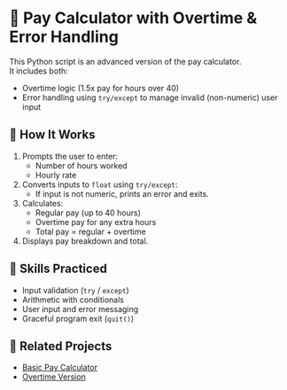 # 💼 Pay Calculator with Overtime & Error Handling

This Python script is an advanced version of the pay calculator.  
It includes both:
- Overtime logic (1.5x pay for hours over 40)
- Error handling using `try/except` to manage invalid (non-numeric) user input

## 📌 How It Works

1. Prompts the user to enter:
   - Number of hours worked
   - Hourly rate
2. Converts inputs to `float` using `try/except`:
   - If input is not numeric, prints an error and exits.
3. Calculates:
   - Regular pay (up to 40 hours)
   - Overtime pay for any extra hours
   - Total pay = regular + overtime
4. Displays pay breakdown and total.
## 🧠 Skills Practiced

- Input validation (`try` / `except`)
- Arithmetic with conditionals
- User input and error messaging
- Graceful program exit (`quit()`)

## 🔗 Related Projects

- [Basic Pay Calculator](https://github.com/AaishahMunir/pay-calculator-basic)
- [Overtime Version](https://github.com/AaishahMunir/pay-calculator-overtime)
